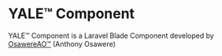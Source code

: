 # YALE™ Component
YALE™ Component is a Laravel Blade Component developed by [OsawereAO™](https://osawere.com/osawereao) (Anthony Osawere)
